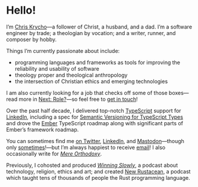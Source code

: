 # Hello!

I’m [Chris Krycho][home]—a follower of Christ, a husband, and a dad. I’m a software engineer by trade; a theologian by vocation; and a writer, runner, and composer by hobby.

[home]: https://v5.chriskrycho.com
[ws]: https://winningslowly.org
[mere-o]: https://mereorthodoxy.com
[nr]: https://newrustacean.com

Things I’m currently passionate about include:

- programming languages and frameworks as tools for improving the reliability and usability of software
- theology proper and theological anthropology
- the intersection of Christian ethics and emerging technologies

I am also currently looking for a job that checks off some of those boxes—read more in [Next: Role?](https://v5.chriskrycho.com/journal/next/role/)—so feel free to [get in touch](mailto:hello@chriskrycho.com)!

Over the past half decade, I delivered top-notch [TypeScript][ts] support for [LinkedIn][li], including a spec for [Semantic Versioning for TypeScript Types][semver] and drove the [Ember][ember] TypeScript roadmap along with significant parts of Ember’s framework roadmap.

You can sometimes find me [on Twitter][twitter], [LinkedIn][li], and [Mastodon][mastodon]—though only [sometimes][schedule]!—but I’m always happiest to receive [email](mailto:hello@chriskrycho.com)! I also occasionally write for [<cite>Mere Orthodoxy</cite>][mere-o].

Previously, I cohosted and produced [<cite>Winning Slowly</cite>][ws], a podcast about technology, religion, ethics and art; and created [New Rustacean][nr], a podcast which taught tens of thousands of people the Rust programming language.

[ts]: https://www.typescriptlang.org
[semver]: https://www.semver-ts.org
[ember]: https://emberjs.com
[rewrite]: https://rewrite.software
[twitter]: https://twitter.com/chriskrycho
[li]: https://www.linkedin.com/in/chriskrycho/
[mastodon]: https://mastodon.social/@chriskrycho
[schedule]: https://v5.chriskrycho.com/journal/reluctantly-returning-to-social-media/
